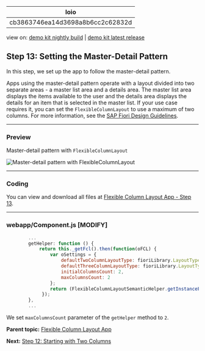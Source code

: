 <!-- loiocb3863746ea14d3698a8b6cc2c62832d -->

| loio |
| -----|
| cb3863746ea14d3698a8b6cc2c62832d |

<div id="loio">

view on: [demo kit nightly build](https://openui5nightly.hana.ondemand.com/topic/cb3863746ea14d3698a8b6cc2c62832d) | [demo kit latest release](https://sdk.openui5.org/topic/cb3863746ea14d3698a8b6cc2c62832d)</div>

## Step 13: Setting the Master-Detail Pattern

In this step, we set up the app to follow the master-detail pattern.

Apps using the master-detail pattern operate with a layout divided into two separate areas - a master list area and a details area. The master list area displays the items available to the user and the details area displays the details for an item that is selected in the master list. If your use case requires it, you can set the `FlexibleColumnLayout` to use a maximum of two columns. For more information, see the [SAP Fiori Design Guidelines](https://experience.sap.com/fiori-design-web/flexible-column-layout/#two-columns-masterdetail-mode).

***

<a name="loiocb3863746ea14d3698a8b6cc2c62832d__section_yfh_d31_12b"/>

### Preview

   
  
<a name="loiocb3863746ea14d3698a8b6cc2c62832d__fig_zfh_d31_12b"/>Master-detail pattern with `FlexibleColumnLayout`

 ![](images/loio267d05fd0b294310b7bebdeda5f70e3b_HiRes.gif "Master-detail pattern with FlexibleColumnLayout") 

***

<a name="loiocb3863746ea14d3698a8b6cc2c62832d__section_fd2_4dd_lbb"/>

### Coding

You can view and download all files at [Flexible Column Layout App - Step 13](https://sdk.openui5.org/sample/sap.f.tutorial.fiori2.13/preview).

***

<a name="loiocb3863746ea14d3698a8b6cc2c62832d__section_b2w_gqj_l4b"/>

### webapp/Component.js \[MODIFY\]

```js
		...
		getHelper: function () {
			return this._getFcl().then(function(oFCL) {
				var oSettings = {
					defaultTwoColumnLayoutType: fioriLibrary.LayoutType.TwoColumnsMidExpanded,
					defaultThreeColumnLayoutType: fioriLibrary.LayoutType.ThreeColumnsMidExpanded,
					initialColumnsCount: 2,
					maxColumnsCount: 2
				};
				return (FlexibleColumnLayoutSemanticHelper.getInstanceFor(oFCL, oSettings));
			 });
		},
		...
```

We set `maxColumnsCount` parameter of the `getHelper` method to `2`.

**Parent topic:** [Flexible Column Layout App](Flexible_Column_Layout_App_c4de2df.md "In this tutorial, we showcase how to structure your OpenUI5 app using the layout patterns that comply with the SAP Fiori design guidelines.")

**Next:** [Step 12: Starting with Two Columns](Step_12_Starting_with_Two_Columns_a96fbe4.md "In this step, we set up the app to start with an initial layout of two columns.")

